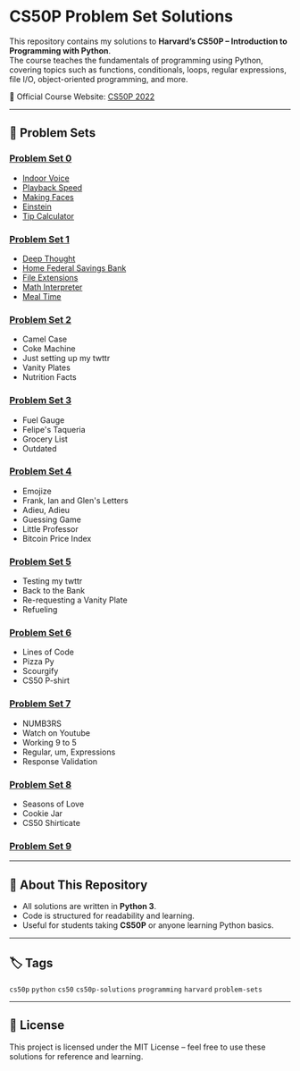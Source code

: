 # CS50P Problem Set Solutions

This repository contains my solutions to **Harvard’s CS50P – Introduction to Programming with Python**.  
The course teaches the fundamentals of programming using Python, covering topics such as functions, conditionals, loops, regular expressions, file I/O, object-oriented programming, and more.  

📖 Official Course Website: [CS50P 2022](https://cs50.harvard.edu/python/2022/)

---

## 📌 Problem Sets

### [Problem Set 0](https://cs50.harvard.edu/python/2022/weeks/0/)
- [Indoor Voice](Problem%20Set%200/indoor.py) 
- [Playback Speed](Problem%20Set%200/playback.py) 
- [Making Faces](Problem%20Set%200/faces.py)  
- [Einstein](Problem%20Set%200/einstein.py) 
- [Tip Calculator](Problem%20Set%200/tip.py)  

### [Problem Set 1](https://cs50.harvard.edu/python/2022/weeks/1/)
- [Deep Thought](Problem%20Set%201/deep.py)
- [Home Federal Savings Bank](Problem%20Set%201/bank.py) 
- [File Extensions](Problem%20Set%201/extension.py)  
- [Math Interpreter](Problem%20Set%201/interpreter.py)  
- [Meal Time](Problem%20Set%201/meal.py)  

### [Problem Set 2](https://cs50.harvard.edu/python/2022/weeks/2/)
- Camel Case  
- Coke Machine  
- Just setting up my twttr  
- Vanity Plates  
- Nutrition Facts  

### [Problem Set 3](https://cs50.harvard.edu/python/2022/weeks/3/)
- Fuel Gauge  
- Felipe's Taqueria  
- Grocery List  
- Outdated  

### [Problem Set 4](https://cs50.harvard.edu/python/2022/weeks/4/)
- Emojize  
- Frank, Ian and Glen's Letters  
- Adieu, Adieu  
- Guessing Game  
- Little Professor  
- Bitcoin Price Index  

### [Problem Set 5](https://cs50.harvard.edu/python/2022/weeks/5/)
- Testing my twttr  
- Back to the Bank  
- Re-requesting a Vanity Plate  
- Refueling  

### [Problem Set 6](https://cs50.harvard.edu/python/2022/weeks/6/)
- Lines of Code  
- Pizza Py  
- Scourgify  
- CS50 P-shirt  

### [Problem Set 7](https://cs50.harvard.edu/python/2022/weeks/7/)
- NUMB3RS  
- Watch on Youtube  
- Working 9 to 5  
- Regular, um, Expressions  
- Response Validation  

### [Problem Set 8](https://cs50.harvard.edu/python/2022/weeks/8/)
- Seasons of Love  
- Cookie Jar  
- CS50 Shirticate  

### [Problem Set 9](https://cs50.harvard.edu/python/weeks/9/)

---

## 🚀 About This Repository
- All solutions are written in **Python 3**.  
- Code is structured for readability and learning.  
- Useful for students taking **CS50P** or anyone learning Python basics.  

---

## 🏷️ Tags
`cs50p` `python` `cs50` `cs50p-solutions` `programming` `harvard` `problem-sets`

---

## 📜 License
This project is licensed under the MIT License – feel free to use these solutions for reference and learning.
